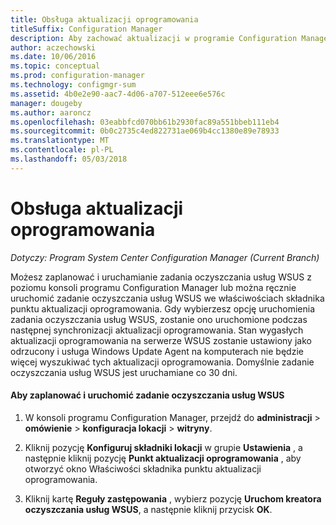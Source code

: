 ```yaml
---
title: Obsługa aktualizacji oprogramowania
titleSuffix: Configuration Manager
description: Aby zachować aktualizacji w programie Configuration Manager, można zaplanować zadanie oczyszczania usług WSUS, lub uruchomić ją ręcznie.
author: aczechowski
ms.date: 10/06/2016
ms.topic: conceptual
ms.prod: configuration-manager
ms.technology: configmgr-sum
ms.assetid: 4b0e2e90-aac7-4d06-a707-512eee6e576c
manager: dougeby
ms.author: aaroncz
ms.openlocfilehash: 03eabbfcd070bb61b2930fac89a551bbeb111eb4
ms.sourcegitcommit: 0b0c2735c4ed822731ae069b4cc1380e89e78933
ms.translationtype: MT
ms.contentlocale: pl-PL
ms.lasthandoff: 05/03/2018
---
```

# <a name="software-updates-maintenance"></a>Obsługa aktualizacji oprogramowania

*Dotyczy: Program System Center Configuration Manager (Current Branch)*

Możesz zaplanować i uruchamianie zadania oczyszczania usług WSUS z poziomu konsoli programu Configuration Manager lub można ręcznie uruchomić zadanie oczyszczania usług WSUS we właściwościach składnika punktu aktualizacji oprogramowania. Gdy wybierzesz opcję uruchomienia zadania oczyszczania usług WSUS, zostanie ono uruchomione podczas następnej synchronizacji aktualizacji oprogramowania. Stan wygasłych aktualizacji oprogramowania na serwerze WSUS zostanie ustawiony jako odrzucony i usługa Windows Update Agent na komputerach nie będzie więcej wyszukiwać tych aktualizacji oprogramowania. Domyślnie zadanie oczyszczania usług WSUS jest uruchamiane co 30 dni.  

#### <a name="to-schedule-and-run-the-wsus-cleanup-job"></a>Aby zaplanować i uruchomić zadanie oczyszczania usług WSUS  

1.  W konsoli programu Configuration Manager, przejdź do **administracji** > **omówienie** > **konfiguracja lokacji** > **witryny**.  

2.  Kliknij pozycję **Konfiguruj składniki lokacji** w grupie **Ustawienia** , a następnie kliknij pozycję **Punkt aktualizacji oprogramowania** , aby otworzyć okno Właściwości składnika punktu aktualizacji oprogramowania.  

3.  Kliknij kartę **Reguły zastępowania** , wybierz pozycję **Uruchom kreatora oczyszczania usług WSUS**, a następnie kliknij przycisk **OK**.
